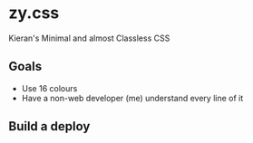 # zy.css

Kieran's Minimal and almost Classless CSS

## Goals

* Use 16 colours
* Have a non-web developer (me) understand every line of it

## Build a deploy

```
